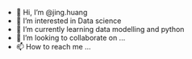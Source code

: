 - 👋 Hi, I’m @jing.huang
- 👀 I’m interested in Data science
- 🌱 I’m currently learning data modelling and python
- 💞️ I’m looking to collaborate on ...
- 📫 How to reach me ...

<!---
jingh999/jingh999 is a ✨ special ✨ repository because its `README.md` (this file) appears on your GitHub profile.
You can click the Preview link to take a look at your changes.
--->
